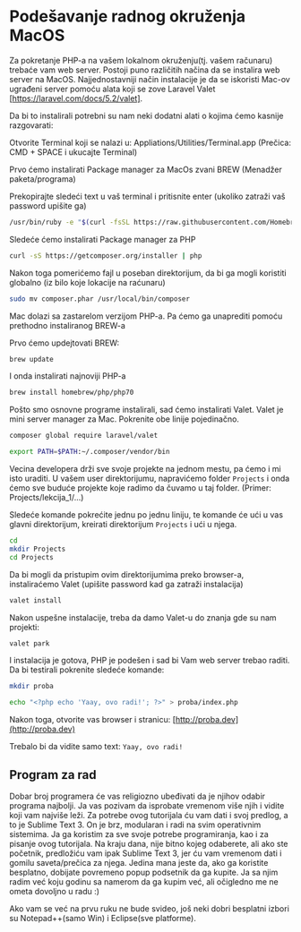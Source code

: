 # Podešavanje radnog okruženja MacOS

Za pokretanje PHP-a na vašem lokalnom okruženju(tj. vašem računaru) trebaće vam web server. Postoji puno različitih
načina da se instalira web server na MacOS. Najjednostavniji način instalacije je da se iskoristi Mac-ov ugrađeni server
pomoću alata koji se zove Laravel Valet [https://laravel.com/docs/5.2/valet].


Da bi to instalirali potrebni su nam neki dodatni alati o kojima ćemo kasnije razgovarati:

Otvorite Terminal koji se nalazi u: Appliations/Utilities/Terminal.app
(Prečica: CMD + SPACE i ukucajte Terminal)


Prvo ćemo instalirati Package manager za MacOs zvani BREW (Menadžer paketa/programa)

Prekopirajte sledeći text u vaš terminal i pritisnite enter (ukoliko zatraži vaš password upišite ga)
```bash
/usr/bin/ruby -e "$(curl -fsSL https://raw.githubusercontent.com/Homebrew/install/master/install)"
```


Sledeće ćemo instalirati Package manager za PHP
```bash
curl -sS https://getcomposer.org/installer | php
```


Nakon toga pomerićemo fajl u poseban direktorijum, da bi ga mogli koristiti globalno (iz bilo koje lokacije na raćunaru)
```bash
sudo mv composer.phar /usr/local/bin/composer
```


Mac dolazi sa zastarelom verzijom PHP-a. Pa ćemo ga unaprediti pomoću prethodno instaliranog BREW-a

Prvo ćemo updejtovati BREW:
```bash
brew update
```

I onda instalirati najnoviji PHP-a
```bash
brew install homebrew/php/php70
```

Pošto smo osnovne programe instalirali, sad ćemo instalirati Valet. Valet je mini server manager za Mac. Pokrenite obe linije pojedinačno.
```bash
composer global require laravel/valet
```

```bash
export PATH=$PATH:~/.composer/vendor/bin
```


Vecina developera drži sve svoje projekte na jednom mestu, pa ćemo i mi isto uraditi. U vašem user direktorijumu, napravićemo folder ```Projects``` i onda ćemo sve buduće projekte koje radimo da čuvamo u taj folder. (Primer: Projects/lekcija_1/...)

Sledeće komande pokrećite jednu po jednu liniju, te komande će ući u vas glavni direktorijum, kreirati direktorijum ```Projects``` i ući u njega.

```bash
cd
mkdir Projects
cd Projects
```

Da bi mogli da pristupim ovim direktorijumima preko browser-a, instaliraćemo Valet (upišite password kad ga zatraži instalacija)

```bash
valet install
```

Nakon uspešne instalacije, treba da damo Valet-u do znanja gde su nam projekti:

```bash
valet park
```


I instalacija je gotova, PHP je podešen i sad bi Vam web server trebao raditi. Da bi testirali pokrenite sledeće komande:

```bash
mkdir proba

echo "<?php echo 'Yaay, ovo radi!'; ?>" > proba/index.php
```

Nakon toga, otvorite vas browser i stranicu: [http://proba.dev](http://proba.dev)

Trebalo bi da vidite samo text: ```Yaay, ovo radi!```


## Program za rad

Dobar broj programera će vas religiozno ubeđivati da je njihov odabir programa najbolji.
Ja vas pozivam da isprobate vremenom više njih i vidite koji vam najviše leži.
Za potrebe ovog tutorijala ću vam dati i svoj predlog, a to je Sublime Text 3.
On je brz, modularan i radi na svim operativnim sistemima. Ja ga koristim za sve svoje potrebe programiranja,
kao i za pisanje ovog tutorijala. Na kraju dana, nije bitno kojeg odaberete, ali ako ste početnik,
predložiću vam ipak Sublime Text 3, jer ću vam vremenom dati i gomilu saveta/prečica za njega.
Jedina mana jeste da, ako ga koristite besplatno, dobijate povremeno popup podsetnik da ga kupite.
Ja sa njim radim već koju godinu sa namerom da ga kupim već, ali očigledno me ne ometa dovoljno u radu :)

Ako vam se već na prvu ruku ne bude svideo, još neki dobri besplatni izbori su Notepad++(samo Win) i Eclipse(sve platforme).
